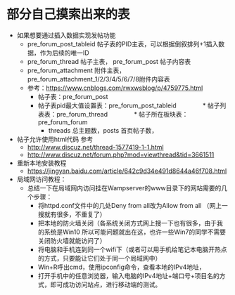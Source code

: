 # 部分自己摸索出来的表
* 如果想要通过插入数据实现发帖功能
    * pre_forum_post_tableid 帖子表的PID主表，可以根据倒叙排列+1插入数据，作为后续的唯一ID
    * pre_forum_thread 帖子主表， pre_forum_post 帖子内容表
    * pre_forum_attachment 附件主表， pre_forum_attachment_1/2/3/4/5/6/7/8附件内容表
    * 参考：https://www.cnblogs.com/rwxwsblog/p/4759775.html
        * 帖子表：pre_forum_post 
        * 帖子表pid最大值设置表：pre_forum_post_tableid
　　　　* 帖子列表表：pre_forum_thread
　　　　* 帖子所在板块表：pre_forum_forum
            * threads 总主题数，posts 首页帖子数，
* 帖子允许使用html代码 参考
    * http://www.discuz.net/thread-1577419-1-1.html
    * http://www.discuz.net/forum.php?mod=viewthread&tid=3661511
* 重新本地安装教程
    * https://jingyan.baidu.com/article/642c9d34e491d8644a46f708.html
* 局域网访问教程：
    * 总结一下在局域网内访问挂在Wampserver的www目录下的网站需要的几个步骤：
        * 将httpd.conf文件中的几处Deny from all改为Allow from all （网上一搜就有很多，不重复了）
        * 把本地的防火墙关闭（各系统关闭方式网上搜一下也有很多，由于我的系统是Win10 所以可能问题就出在这，也许一些Win7的同学不需要关闭防火墙就能访问了）
        * 将电脑和手机连到同一个wifi下（或者可以用手机给笔记本电脑开热点的方式，只要能让它们处于同一个局域网中）
        * Win+R呼出cmd，使用ipconfig命令，查看本地的IPv4地址，
        * 打开手机中的任意浏览器，输入电脑的IPv4地址+端口号+项目名的方式，即可成功访问站点，进行移动端的测试。
